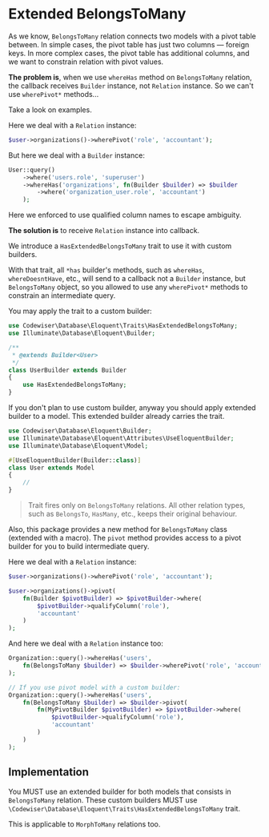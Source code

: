 # Extended BelongsToMany

As we know, `BelongsToMany` relation connects two models with a pivot table 
between. In simple cases, the pivot table has just two columns — foreign 
keys. In more complex cases, the pivot table has additional columns, 
and we want to constrain relation with pivot values.

**The problem is**, when we use `whereHas` method on `BelongsToMany` relation, 
the callback receives `Builder` instance, not `Relation` instance. So we 
can't use `wherePivot*` methods...

Take a look on examples.

Here we deal with a `Relation` instance:

```php
$user->organizations()->wherePivot('role', 'accountant');
```

But here we deal with a `Builder` instance:

```php
User::query()
    ->where('users.role', 'superuser')
    ->whereHas('organizations', fn(Builder $builder) => $builder
        ->where('organization_user.role', 'accountant')
    );
```

Here we enforced to use qualified column names to escape ambiguity.

**The solution is** to receive `Relation` instance into callback.

We introduce a `HasExtendedBelongsToMany` trait to use it with custom builders.

With that trait, all `*has` builder's methods, such as `whereHas`,
`whereDoesntHave`, etc., will send to a callback not a `Builder` instance, but 
`BelongsToMany` object, so you allowed to use any `wherePivot*` methods to 
constrain an intermediate query.

You may apply the trait to a custom builder:

```php
use Codewiser\Database\Eloquent\Traits\HasExtendedBelongsToMany;
use Illuminate\Database\Eloquent\Builder;

/**
 * @extends Builder<User>
 */
class UserBuilder extends Builder
{
    use HasExtendedBelongsToMany;
}
```

If you don't plan to use custom builder, anyway you should apply extended 
builder to a model. This extended builder already carries the trait.

```php
use Codewiser\Database\Eloquent\Builder;
use Illuminate\Database\Eloquent\Attributes\UseEloquentBuilder;
use Illuminate\Database\Eloquent\Model;

#[UseEloquentBuilder(Builder::class)]
class User extends Model
{
    //
}
```

> Trait fires only on `BelongsToMany` relations. All other relation types, 
> such as `BelongsTo`, `HasMany`, etc., keeps their original behaviour.

Also, this package provides a new method for `BelongsToMany` class (extended 
with a macro). The `pivot` method provides access to a pivot builder for you 
to build intermediate query.

Here we deal with a `Relation` instance:

```php
$user->organizations()->wherePivot('role', 'accountant');

$user->organizations()->pivot(
    fn(Builder $pivotBuilder) => $pivotBuilder->where(
        $pivotBuilder->qualifyColumn('role'), 
        'accountant'
    )
);
```

And here we deal with a `Relation` instance too:

```php
Organization::query()->whereHas('users',
    fn(BelongsToMany $builder) => $builder->wherePivot('role', 'accountant')
);

// If you use pivot model with a custom builder:
Organization::query()->whereHas('users',
    fn(BelongsToMany $builder) => $builder->pivot(
        fn(MyPivotBuilder $pivotBuilder) => $pivotBuilder->where(
            $pivotBuilder->qualifyColumn('role'), 
            'accountant'
        )
    )
);
```

## Implementation

You MUST use an extended builder for both models that consists in 
`BelongsToMany` relation. These custom builders MUST use 
`\Codewiser\Database\Eloquent\Traits\HasExtendedBelongsToMany` trait.

This is applicable to `MorphToMany` relations too.
